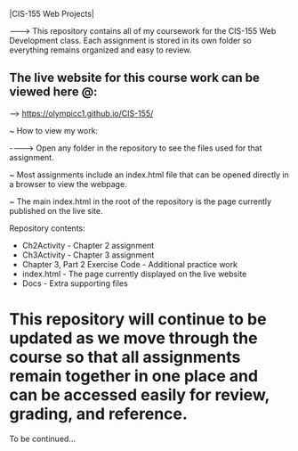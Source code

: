 |CIS-155 Web Projects|

---> This repository contains all of my coursework for the CIS-155 Web Development class. Each assignment is stored in its own folder so everything remains organized and easy to review.

## The live website for this course work can be viewed here @:
--> https://olympicc1.github.io/CIS-155/

~ How to view my work:

----> Open any folder in the repository to see the files used for that assignment.

~ Most assignments include an index.html file that can be opened directly in a browser to view the webpage.

~ The main index.html in the root of the repository is the page currently published on the live site.

Repository contents:
* Ch2Activity - Chapter 2 assignment
* Ch3Activity - Chapter 3 assignment
* Chapter 3, Part 2 Exercise Code - Additional practice work
* index.html - The page currently displayed on the live website
* Docs - Extra supporting files

# This repository will continue to be updated as we move through the course so that all assignments remain together in one place and can be accessed easily for review, grading, and reference.

To be continued...
